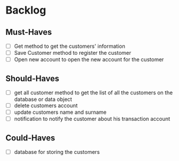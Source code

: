 # Backlog

## Must-Haves

- [ ] Get method to get the customers' information
- [ ] Save Customer method to register the customer
- [ ] Open new account to open the new account for the customer

## Should-Haves
- [ ] get all customer method to get the list of all the customers on the database or data object
- [ ] delete customers account 
- [ ] update customers name and surname
- [ ] notification to notify the customer about his transaction account

## Could-Haves

- [ ] database for storing the customers